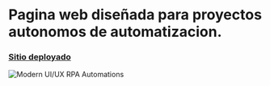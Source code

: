 # Pagina web diseñada para proyectos autonomos de automatizacion.

### [Sitio deployado](https://rpa-automations.herokuapp.com)

![Modern UI/UX RPA Automations]()
